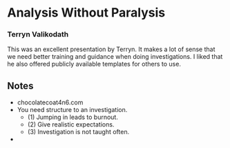 # Analysis Without Paralysis

### Terryn Valikodath

This was an excellent presentation by Terryn. It makes a lot of sense that we need better training and guidance when doing investigations. I liked that he also offered publicly available templates for others to use. 

## Notes

- chocolatecoat4n6.com
- You need structure to an investigation.
	- (1) Jumping in leads to burnout.
	- (2) Give realistic expectations.
	- (3) Investigation is not taught often.
- 